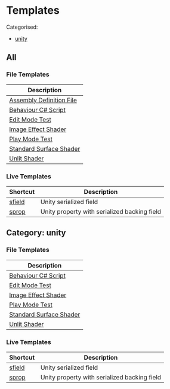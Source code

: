 # Templates

Categorised:

* [unity](#unity)

## All

### File Templates

Description |
------------|
[Assembly Definition File](File/AsmDef.md) |
[Behaviour C# Script](File/MonoBehaviour.md) |
[Edit Mode Test](File/EditModeTest.md) |
[Image Effect Shader](File/ImageEffectShader.md) |
[Play Mode Test](File/PlayModeTest.md) |
[Standard Surface Shader](File/StandardSurfaceShader.md) |
[Unlit Shader](File/UnlitShader.md) |


### Live Templates

Shortcut | Description
---------|------------
[sfield](Live/SerialisedField.md) | Unity serialized field
[sprop](Live/PropertyWithSerialisedBackingField.md) | Unity property with serialized backing field

<a name="unity"></a>
## Category: unity

### File Templates

Description |
------------|
[Behaviour C# Script](File/MonoBehaviour.md) |
[Edit Mode Test](File/EditModeTest.md) |
[Image Effect Shader](File/ImageEffectShader.md) |
[Play Mode Test](File/PlayModeTest.md) |
[Standard Surface Shader](File/StandardSurfaceShader.md) |
[Unlit Shader](File/UnlitShader.md) |


### Live Templates

Shortcut | Description
---------|------------
[sfield](Live/SerialisedField.md) | Unity serialized field
[sprop](Live/PropertyWithSerialisedBackingField.md) | Unity property with serialized backing field

